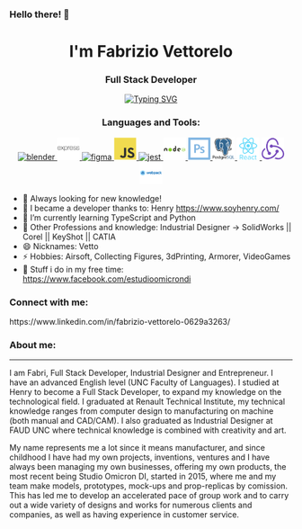 ### Hello there! 👋
<h1 align="center">I'm Fabrizio Vettorelo</h1>
<h3 align="center">Full Stack Developer</h3>
<p align="center">
<a href="https://git.io/typing-svg"><img src="https://readme-typing-svg.demolab.com?font=Fira+Code&size=22&pause=1000&color=0003F7&center=true&vCenter=true&width=435&height=60&lines=Full+Stack+Developer;Front+End+Enthusiast;Industrial+Designer" alt="Typing SVG" /></a>
</p>
<h3 align="center">Languages and Tools:</h3>
<p align="center"> <a href="https://www.blender.org/" target="_blank" rel="noreferrer"> <img src="https://download.blender.org/branding/community/blender_community_badge_white.svg" alt="blender" width="40" height="40"/> </a> <a href="https://expressjs.com" target="_blank" rel="noreferrer"> <img src="https://raw.githubusercontent.com/devicons/devicon/master/icons/express/express-original-wordmark.svg" alt="express" width="40" height="40"/> </a> <a href="https://www.figma.com/" target="_blank" rel="noreferrer"> <img src="https://www.vectorlogo.zone/logos/figma/figma-icon.svg" alt="figma" width="40" height="40"/> </a> <a href="https://developer.mozilla.org/en-US/docs/Web/JavaScript" target="_blank" rel="noreferrer"> <img src="https://raw.githubusercontent.com/devicons/devicon/master/icons/javascript/javascript-original.svg" alt="javascript" width="40" height="40"/> </a> <a href="https://jestjs.io" target="_blank" rel="noreferrer"> <img src="https://www.vectorlogo.zone/logos/jestjsio/jestjsio-icon.svg" alt="jest" width="40" height="40"/> </a> <a href="https://nodejs.org" target="_blank" rel="noreferrer"> <img src="https://raw.githubusercontent.com/devicons/devicon/master/icons/nodejs/nodejs-original-wordmark.svg" alt="nodejs" width="40" height="40"/> </a> <a href="https://www.photoshop.com/en" target="_blank" rel="noreferrer"> <img src="https://raw.githubusercontent.com/devicons/devicon/master/icons/photoshop/photoshop-line.svg" alt="photoshop" width="40" height="40"/> </a> <a href="https://www.postgresql.org" target="_blank" rel="noreferrer"> <img src="https://raw.githubusercontent.com/devicons/devicon/master/icons/postgresql/postgresql-original-wordmark.svg" alt="postgresql" width="40" height="40"/> </a> <a href="https://reactjs.org/" target="_blank" rel="noreferrer"> <img src="https://raw.githubusercontent.com/devicons/devicon/master/icons/react/react-original-wordmark.svg" alt="react" width="40" height="40"/> </a> <a href="https://redux.js.org" target="_blank" rel="noreferrer"> <img src="https://raw.githubusercontent.com/devicons/devicon/master/icons/redux/redux-original.svg" alt="redux" width="40" height="40"/> </a> <a href="https://webpack.js.org" target="_blank" rel="noreferrer"> <img src="https://raw.githubusercontent.com/devicons/devicon/d00d0969292a6569d45b06d3f350f463a0107b0d/icons/webpack/webpack-original-wordmark.svg" alt="webpack" width="40" height="40"/> </a> </p>

- 💜 Always looking for new knowledge!
- 💬 I became a developer thanks to: Henry https://www.soyhenry.com/
- 🌱 I’m currently learning TypeScript and Python
- 🔭 Other Professions and knowledge: Industrial Designer -> SolidWorks || Corel || KeyShot || CATIA
- 😄 Nicknames: Vetto
- ⚡ Hobbies: Airsoft, Collecting Figures, 3dPrinting, Armorer, VideoGames
- 🤔 Stuff i do in my free time: https://www.facebook.com/estudioomicrondi

<img align="left" src="https://gifdb.com/images/high/warhammer-bill-shooting-sticker-inv55bzyc047tqsz.gif" alt=""  height="155"/>
<p align="center">
 <h3 >Connect with me: </h3>  https://www.linkedin.com/in/fabrizio-vettorelo-0629a3263/
</p>



<h3 align="left">About me:</h3>
<hr/>
I am Fabri, Full Stack Developer, Industrial Designer and Entrepreneur. I have an advanced English level (UNC Faculty of Languages). I studied at Henry to become a Full Stack Developer, to expand my knowledge on the technological field. I graduated at Renault Technical Institute, my technical knowledge ranges from computer design to manufacturing on machine (both manual and CAD/CAM). I also graduated as Industrial Designer at FAUD UNC where technical knowledge is combined with creativity and art. 

My name represents me a lot since it means manufacturer, and since childhood I have had my own projects, inventions, ventures and I have always been managing my own businesses, offering my own products, the most recent being Studio Omicron DI, started in 2015, where me and my team make models, prototypes, mock-ups and prop-replicas by comission. This has led me to develop an accelerated pace of group work and to carry out a wide variety of designs and works for numerous clients and companies, as well as having experience in customer service.

<!--
**FabriVettorelo/FabriVettorelo** is a ✨ _special_ ✨ repository because its `README.md` (this file) appears on your GitHub profile.

Here are some ideas to get you started:

- 🔭 I’m currently working on ...
- 🌱 I’m currently learning ...
- 👯 I’m looking to collaborate on ...
- 🤔 I’m looking for help with ...
- 💬 Ask me about ...
- 📫 How to reach me: ...
- 😄 Pronouns: ...
- ⚡ Fun fact: ...
-->
